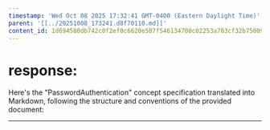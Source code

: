 ```yaml
---
timestamp: 'Wed Oct 08 2025 17:32:41 GMT-0400 (Eastern Daylight Time)'
parent: '[[../20251008_173241.d8f70110.md]]'
content_id: 1d694580db742c0f2ef0c6620e507f546134700c02253a703cf32b75009a2344
---
```


# response:

Here's the "PasswordAuthentication" concept specification translated into Markdown, following the structure and conventions of the provided document:

***
